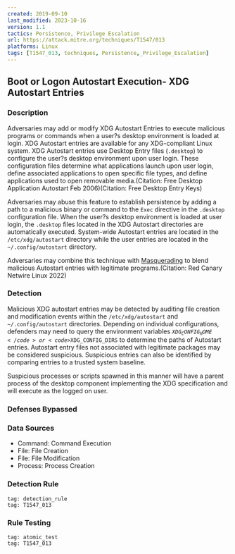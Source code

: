 ```yaml
---
created: 2019-09-10
last_modified: 2023-10-16
version: 1.1
tactics: Persistence, Privilege Escalation
url: https://attack.mitre.org/techniques/T1547/013
platforms: Linux
tags: [T1547_013, techniques, Persistence,_Privilege_Escalation]
---
```


## Boot or Logon Autostart Execution- XDG Autostart Entries

### Description

Adversaries may add or modify XDG Autostart Entries to execute malicious programs or commands when a user?s desktop environment is loaded at login. XDG Autostart entries are available for any XDG-compliant Linux system. XDG Autostart entries use Desktop Entry files (`.desktop`) to configure the user?s desktop environment upon user login. These configuration files determine what applications launch upon user login, define associated applications to open specific file types, and define applications used to open removable media.(Citation: Free Desktop Application Autostart Feb 2006)(Citation: Free Desktop Entry Keys)

Adversaries may abuse this feature to establish persistence by adding a path to a malicious binary or command to the `Exec` directive in the `.desktop` configuration file. When the user?s desktop environment is loaded at user login, the `.desktop` files located in the XDG Autostart directories are automatically executed. System-wide Autostart entries are located in the `/etc/xdg/autostart` directory while the user entries are located in the `~/.config/autostart` directory.

Adversaries may combine this technique with [Masquerading](https://attack.mitre.org/techniques/T1036) to blend malicious Autostart entries with legitimate programs.(Citation: Red Canary Netwire Linux 2022)

### Detection

Malicious XDG autostart entries may be detected by auditing file creation and modification events within the <code>/etc/xdg/autostart</code> and <code>~/.config/autostart</code> directories. Depending on individual configurations, defenders may need to query the environment variables <code>$XDG_CONFIG_HOME</code> or <code>$XDG_CONFIG_DIRS</code> to determine the paths of Autostart entries. Autostart entry files not associated with legitimate packages may be considered suspicious. Suspicious entries can also be identified by comparing entries to a trusted system baseline.
 
Suspicious processes or scripts spawned in this manner will have a parent process of the desktop component implementing the XDG specification and will execute as the logged on user.

### Defenses Bypassed



### Data Sources

  - Command: Command Execution
  -  File: File Creation
  -  File: File Modification
  -  Process: Process Creation
### Detection Rule

```query
tag: detection_rule
tag: T1547_013
```

### Rule Testing

```query
tag: atomic_test
tag: T1547_013
```
